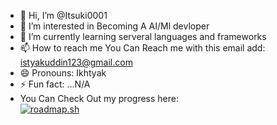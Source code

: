 - 👋 Hi, I’m @Itsuki0001
- 👀 I’m interested in Becoming A AI/Ml devloper
- 🌱 I’m currently learning serveral languages and frameworks
- 📫 How to reach me You Can Reach me with this email add: istyakuddin123@gmail.com
- 😄 Pronouns: Ikhtyak
- ⚡ Fun fact: ...N/A
- You Can Check Out my progress here:<br>
[![roadmap.sh](https://roadmap.sh/card/wide/66c84cc792ec1a8a73e0f06f?variant=dark)](https://roadmap.sh)


<!---
Itsuki0001/Itsuki0001 is a ✨ special ✨ repository because its `README.md` (this file) appears on your GitHub profile.
You can click the Preview link to take a look at your changes.
--->

